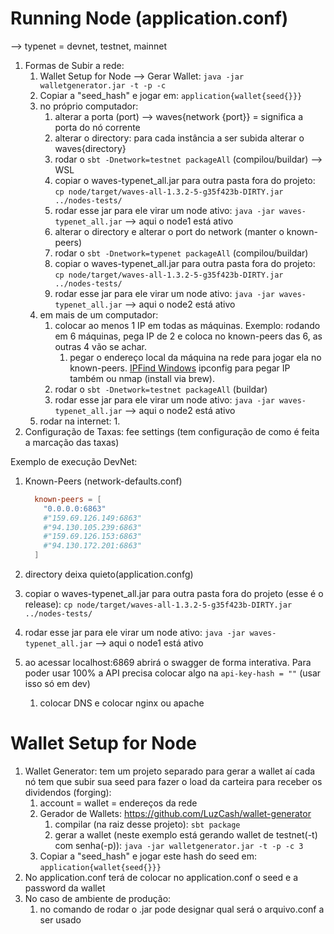 # Running Node (application.conf)
--> typenet = devnet, testnet, mainnet
1. Formas de Subir a rede:
    1. Wallet Setup for Node --> Gerar Wallet: ``` java -jar walletgenerator.jar -t -p -c ```
    1. Copiar a "seed_hash" e jogar em: ```application{wallet{seed{}}}```
    1. no próprio computador:
        1. alterar a porta (port) --> waves{network {port}} = significa a porta do nó corrente
        1. alterar o directory: para cada instância a ser subida alterar o waves{directory}
        1. rodar o ```sbt -Dnetwork=testnet packageAll``` (compilou/buildar) --> WSL
        1. copiar o waves-typenet_all.jar para outra pasta fora do projeto: ``` cp node/target/waves-all-1.3.2-5-g35f423b-DIRTY.jar ../nodes-tests/ ```
        1. rodar esse jar para ele virar um node ativo: ```java -jar waves-typenet_all.jar``` --> aqui o node1 está ativo
        1. alterar o directory e alterar o port do network (manter o known-peers)
        1. rodar o ```sbt -Dnetwork=typenet packageAll``` (compilou/buildar)
        1. copiar o waves-typenet_all.jar para outra pasta fora do projeto: ``` cp node/target/waves-all-1.3.2-5-g35f423b-DIRTY.jar ../nodes-tests/ ```
        1. rodar esse jar para ele virar um node ativo: ```java -jar waves-typenet_all.jar``` --> aqui o node2 está ativo
    1. em mais de um computador:
        1. colocar ao menos 1 IP em todas as máquinas. Exemplo: rodando em 6 máquinas, pega IP de 2 e coloca no known-peers das 6, as outras 4 vão se achar.
           1. pegar o endereço local da máquina na rede para jogar ela no known-peers. [IPFind Windows](https://www.pcwdld.com/how-to-scan-network-for-ip-addresses) ipconfig para pegar IP também ou nmap (install via brew).
        1. rodar o ```sbt -Dnetwork=testnet packageAll``` (buildar)
        1. rodar esse jar para ele virar um node ativo: ```java -jar waves-typenet_all.jar``` --> aqui o node2 está ativo
    1. rodar na internet:
        1. 
1. Configuração de Taxas: fee settings (tem configuração de como é feita a marcação das taxas)


Exemplo de execução DevNet:
1. Known-Peers (network-defaults.conf)
    ```conf
      known-peers = [
        "0.0.0.0:6863"
        #"159.69.126.149:6863"
        #"94.130.105.239:6863"
        #"159.69.126.153:6863"
        #"94.130.172.201:6863"
      ]
    ```

1. directory deixa quieto(application.confg)
1. copiar o waves-typenet_all.jar para outra pasta fora do projeto (esse é o release): ``` cp node/target/waves-all-1.3.2-5-g35f423b-DIRTY.jar ../nodes-tests/ ```
1. rodar esse jar para ele virar um node ativo: ```java -jar waves-typenet_all.jar``` --> aqui o node1 está ativo
1. ao acessar localhost:6869 abrirá o swagger de forma interativa. Para poder usar 100% a API precisa colocar algo na ```api-key-hash = ""``` (usar isso só em dev)
    1. colocar DNS e colocar nginx ou apache

# Wallet Setup for Node 
1. Wallet Generator: tem um projeto separado para gerar a wallet aí cada nó tem que subir sua seed para fazer o load da carteira para receber os dividendos (forging):
    1. account = wallet = endereços da rede
    1. Gerador de Wallets: https://github.com/LuzCash/wallet-generator
        1. compilar (na raiz desse projeto): ``` sbt package ```
        1. gerar a wallet (neste exemplo está gerando wallet de testnet(-t) com senha(-p)): ```java -jar walletgenerator.jar -t -p -c 3```
    1. Copiar a "seed_hash" e jogar este hash do seed em: ```application{wallet{seed{}}}```
1. No application.conf terá de colocar no application.conf o seed e a password da wallet
1. No caso de ambiente de produção:
    1. no comando de rodar o .jar pode designar qual será o arquivo.conf a ser usado
